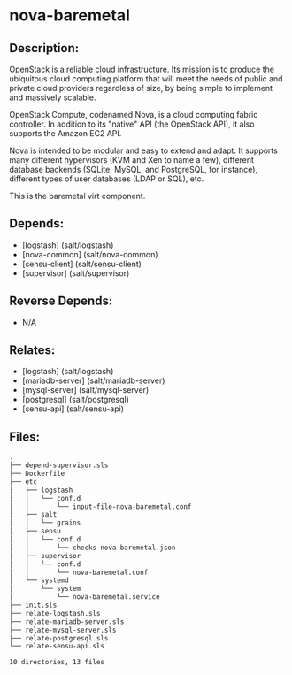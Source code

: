 # nova-baremetal

## Description:

OpenStack is a reliable cloud infrastructure. Its mission is to produce the ubiquitous cloud computing platform that will meet the needs of public and private cloud providers regardless of size, by being simple to implement and massively scalable.

OpenStack Compute, codenamed Nova, is a cloud computing fabric controller. In addition to its "native" API (the OpenStack API), it also supports the Amazon EC2 API.

Nova is intended to be modular and easy to extend and adapt. It supports many different hypervisors (KVM and Xen to name a few), different database backends (SQLite, MySQL, and PostgreSQL, for instance), different types of user databases (LDAP or SQL), etc.

This is the baremetal virt component.

## Depends:

  -  [logstash] (salt/logstash)
  -  [nova-common] (salt/nova-common)
  -  [sensu-client] (salt/sensu-client)
  -  [supervisor] (salt/supervisor)

## Reverse Depends:

  -  N/A

## Relates:

  -  [logstash] (salt/logstash)
  -  [mariadb-server] (salt/mariadb-server)
  -  [mysql-server] (salt/mysql-server)
  -  [postgresql] (salt/postgresql)
  -  [sensu-api] (salt/sensu-api)

## Files:

```bash
.
├── depend-supervisor.sls
├── Dockerfile
├── etc
│   ├── logstash
│   │   └── conf.d
│   │       └── input-file-nova-baremetal.conf
│   ├── salt
│   │   └── grains
│   ├── sensu
│   │   └── conf.d
│   │       └── checks-nova-baremetal.json
│   ├── supervisor
│   │   └── conf.d
│   │       └── nova-baremetal.conf
│   └── systemd
│       └── system
│           └── nova-baremetal.service
├── init.sls
├── relate-logstash.sls
├── relate-mariadb-server.sls
├── relate-mysql-server.sls
├── relate-postgresql.sls
└── relate-sensu-api.sls

10 directories, 13 files
```
